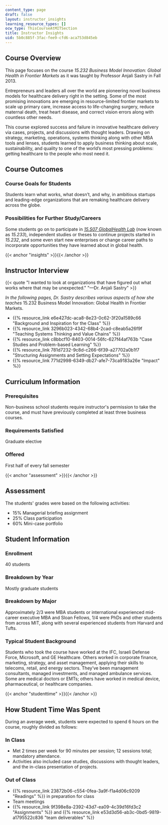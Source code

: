 ```yaml
---
content_type: page
draft: false
layout: instructor_insights
learning_resource_types: []
ocw_type: ThisCourseAtMITSection
title: Instructor Insights
uid: 5b0c885f-3fac-fee9-cfd6-aca753d845eb
---
```

## Course Overview

This page focuses on the course _15.232 Business Model Innovation: Global Health in Frontier Markets_ as it was taught by Professor Anjali Sastry in Fall 2013.

Entrepreneurs and leaders all over the world are pioneering novel business models for healthcare delivery right in the setting. Some of the most promising innovations are emerging in resource-limited frontier markets to scale up primary care, increase access to life-changing surgery, reduce maternal death, treat heart disease, and correct vision errors along with countless other needs.

This course explored success and failure in innovative healthcare delivery via cases, projects, and discussions with thought leaders. Drawing on strategy, marketing, operations, systems thinking along with other MBA tools and lenses, students learned to apply business thinking about scale, sustainability, and quality to one of the world’s most pressing problems: getting healthcare to the people who most need it.

## Course Outcomes

### Course Goals for Students

Students learn what works, what doesn’t, and why, in ambitious startups and leading-edge organizations that are remaking healthcare delivery across the globe.

### Possibilities for Further Study/Careers

Some students go on to participate in [_15.S07 GlobalHealth Lab_](/courses/15-s07-globalhealth-lab-spring-2013) (now known as _15.233_), independent studies or theses to continue projects started in _15.232_, and some even start new enterprises or change career paths to incorporate opportunities they have learned about in global health.

{{< anchor "insights" >}}{{< /anchor >}}

## Instructor Interview

{{< quote "I wanted to look at organizations that have figured out what works where that may be unexpected." "—Dr. Anjali Sastry" >}}

_In the following pages, Dr. Sastry describes various aspects of how she teaches_ 15.232 Business Model Innovation: Global Health in Frontier Markets.

- {{% resource_link e6e427dc-aca8-8e23-0c62-3f20a1589c66 "Background and Inspiration for the Class" %}}
- {{% resource_link 3296b023-4342-68b4-2cad-c8eab5a26f9f "Teaching Systems Thinking and Value Chains" %}}
- {{% resource_link c8bbcf10-8403-0014-56fc-627f44af763b "Case Studies and Problem-based Learning" %}}
- {{% resource_link 781d7232-9c8d-c266-6f39-a27702a0b1f7 "Structuring Assignments and Setting Expectations" %}}
- {{% resource_link 771d2998-6349-db27-afe7-73ca9183a26e "Impact" %}}

## Curriculum Information

### Prerequisites

Non-business school students require instructor's permission to take the course, and must have previously completed at least three business courses.

### Requirements Satisfied

Graduate elective

### Offered

First half of every fall semester

{{< anchor "assessment" >}}{{< /anchor >}}

## Assessment

The students' grades were based on the following activities:

- 15% Managerial briefing assignment
- 25% Class participation
- 60% Mini-case portfolio

## Student Information

### Enrollment

40 students

### Breakdown by Year

Mostly graduate students

### Breakdown by Major

Approximately 2/3 were MBA students or international experienced mid-career executive MBA and Sloan Fellows, 1/4 were PhDs and other students from across MIT, along with several experienced students from Harvard and Tufts.

### Typical Student Background

Students who took the course have worked at the IFC, Israeli Defense Force, Microsoft, and GE Healthcare. Others worked in corporate finance, marketing, strategy, and asset management, applying their skills to telecoms, retail, and energy sectors. They’ve been management consultants, managed investments, and managed ambulance services. Some are medical doctors or EMTs; others have worked in medical device, pharmaceutical, or healthcare companies.

{{< anchor "studenttime" >}}{{< /anchor >}}

## How Student Time Was Spent

During an average week, students were expected to spend 6 hours on the course, roughly divided as follows:

### In Class

- Met 2 times per week for 90 minutes per session; 12 sessions total; mandatory attendance.
- Activities also included case studies, discussions with thought leaders, and the in-class presentation of projects.

### Out of Class

- {{% resource_link 23872b06-c554-0fea-3a9f-f1a4d06c9209 "Readings" %}} in preparation for class
- Team meetings
- {{% resource_link 9f398e8a-2392-43d7-ea09-4c39d16fd3c2 "Assignments" %}} and {{% resource_link e53d3d56-ab3c-0bd5-9819-a1795522c836 "team deliverables" %}}